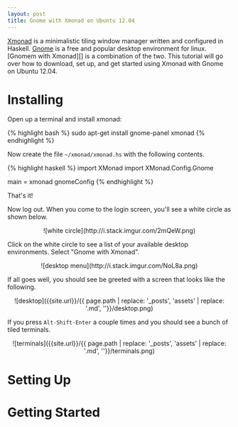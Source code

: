 ```yaml
---
layout: post
title: Gnome with Xmonad on Ubuntu 12.04
---
```


[Xmonad][] is a minimalistic tiling window manager written and configured in
Haskell. [Gnome][] is a free and popular desktop environment for linux. [Gnomem
with Xmonad][] is a combination of the two. This tutorial will go over how to
download, set up, and get started using Xmonad with Gnome on Ubuntu 12.04.  

# Installing #
Open up a terminal and install xmonad:

{% highlight bash %}
sudo apt-get install gnome-panel xmonad
{% endhighlight %}

Now create the file `~/xmonad/xmonad.hs` with the following contents.

{% highlight haskell %}
import XMonad
import XMonad.Config.Gnome

main = xmonad gnomeConfig
{% endhighlight %}

That's it! 

Now log out. When you come to the login screen, you'll see a white circle as
shown below.

<center>
![white circle](http://i.stack.imgur.com/2mQeW.png)
</center>

Click on the white circle to see a list of your available desktop environments.
Select "Gnome with Xmonad".

<center>
![desktop menu](http://i.stack.imgur.com/NoL8a.png)
</center>

If all goes well, you should see be greeted with a screen that looks like the
following.

<center>
![desktop]({{site.url}}/{{ page.path | replace: '_posts', 'assets' | replace: '.md', ''}}/desktop.png)
</center>

If you press `Alt-Shift-Enter` a couple times and you should see a bunch of
tiled terminals.

<center>
![terminals]({{site.url}}/{{ page.path | replace: '_posts', 'assets' | replace: '.md', ''}}/terminals.png)
</center>

# Setting Up #

# Getting Started #

[Xmonad]:            http://xmonad.org/
[Gnome]:             http://www.gnome.org/
[Gnome with Xmonad]: http://www.haskell.org/haskellwiki/Xmonad/Using_xmonad_in_Gnome
[askubuntu]:         http://askubuntu.com/questions/323729/xmonad-with-gnome-ubuntu-12-04
